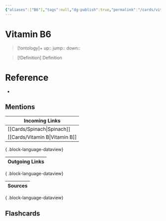 ```yaml
---
{"aliases":["B6"],"tags":null,"dg-publish":true,"permalink":"/cards/vitamin-b6/","dgPassFrontmatter":true}
---
```


# Vitamin B6

> [!ontology]+
> up:: 
> jump:: 
> down:: 

> [!Definition] Definition
> 

# Reference
- 

## Mentions
| Incoming Links                    |
| --------------------------------- |
| [[Cards/Spinach\|Spinach]]     |
| [[Cards/Vitamin B\|Vitamin B]] |

{ .block-language-dataview}

| Outgoing Links |
| -------------- |

{ .block-language-dataview}

| Sources |
| ------- |

{ .block-language-dataview}

## Flashcards
